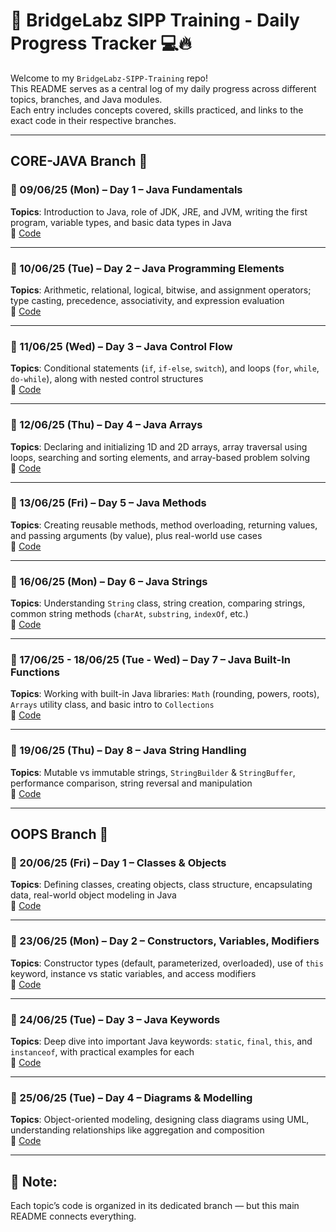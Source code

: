 # 🧠 BridgeLabz SIPP Training - Daily Progress Tracker 💻🔥

Welcome to my `BridgeLabz-SIPP-Training` repo!  
This README serves as a central log of my daily progress across different topics, branches, and Java modules.  
Each entry includes concepts covered, skills practiced, and links to the exact code in their respective branches.

---

## CORE-JAVA Branch 📂

### 📅 09/06/25 (Mon) – Day 1 – Java Fundamentals  
**Topics**: Introduction to Java, role of JDK, JRE, and JVM, writing the first program, variable types, and basic data types in Java  
🔗 [Code](https://github.com/ALAN-KRATI/BridgeLabz-SIPP-Training/tree/CORE-JAVA/JAVA-FUNDAMENTALS)

---

### 📅 10/06/25 (Tue) – Day 2 – Java Programming Elements  
**Topics**: Arithmetic, relational, logical, bitwise, and assignment operators; type casting, precedence, associativity, and expression evaluation  
🔗 [Code](https://github.com/ALAN-KRATI/BridgeLabz-SIPP-Training/tree/CORE-JAVA/JAVA-PROGRAMMING-ELEMENTS)

---

### 📅 11/06/25 (Wed) – Day 3 – Java Control Flow  
**Topics**: Conditional statements (`if`, `if-else`, `switch`), and loops (`for`, `while`, `do-while`), along with nested control structures  
🔗 [Code](https://github.com/ALAN-KRATI/BridgeLabz-SIPP-Training/tree/CORE-JAVA/JAVA-CONTROL-FLOW)

---

### 📅 12/06/25 (Thu) – Day 4 – Java Arrays  
**Topics**: Declaring and initializing 1D and 2D arrays, array traversal using loops, searching and sorting elements, and array-based problem solving  
🔗 [Code](https://github.com/ALAN-KRATI/BridgeLabz-SIPP-Training/tree/CORE-JAVA/JAVA-ARRAYS)

---

### 📅 13/06/25 (Fri) – Day 5 – Java Methods  
**Topics**: Creating reusable methods, method overloading, returning values, and passing arguments (by value), plus real-world use cases  
🔗 [Code](https://github.com/ALAN-KRATI/BridgeLabz-SIPP-Training/tree/CORE-JAVA/JAVA-METHODS)

---

### 📅 16/06/25 (Mon) – Day 6 – Java Strings  
**Topics**: Understanding `String` class, string creation, comparing strings, common string methods (`charAt`, `substring`, `indexOf`, etc.)  
🔗 [Code](https://github.com/ALAN-KRATI/BridgeLabz-SIPP-Training/tree/CORE-JAVA/JAVA-STRINGS)

---

### 📅 17/06/25 - 18/06/25 (Tue - Wed) – Day 7 – Java Built-In Functions  
**Topics**: Working with built-in Java libraries: `Math` (rounding, powers, roots), `Arrays` utility class, and basic intro to `Collections`  
🔗 [Code](https://github.com/ALAN-KRATI/BridgeLabz-SIPP-Training/tree/CORE-JAVA/JAVA-BUILTIN-FUNCTIONS)

---

### 📅 19/06/25 (Thu) – Day 8 – Java String Handling  
**Topics**: Mutable vs immutable strings, `StringBuilder` & `StringBuffer`, performance comparison, string reversal and manipulation  
🔗 [Code](https://github.com/ALAN-KRATI/BridgeLabz-SIPP-Training/tree/CORE-JAVA/JAVA-STRING-HANDLING)

---

## OOPS Branch 🧱

### 📅 20/06/25 (Fri) – Day 1 – Classes & Objects  
**Topics**: Defining classes, creating objects, class structure, encapsulating data, real-world object modeling in Java  
🔗 [Code](https://github.com/ALAN-KRATI/BridgeLabz-SIPP-Training/tree/OOPS/JAVA-CLASS-OBJECTS)

---

### 📅 23/06/25 (Mon) – Day 2 – Constructors, Variables, Modifiers  
**Topics**: Constructor types (default, parameterized, overloaded), use of `this` keyword, instance vs static variables, and access modifiers  
🔗 [Code](https://github.com/ALAN-KRATI/BridgeLabz-SIPP-Training/tree/OOPS/JAVA-CONSTRUCTORS-VARIABLES-MODIFIERS)

---

### 📅 24/06/25 (Tue) – Day 3 – Java Keywords  
**Topics**: Deep dive into important Java keywords: `static`, `final`, `this`, and `instanceof`, with practical examples for each  
🔗 [Code](https://github.com/ALAN-KRATI/BridgeLabz-SIPP-Training/tree/OOPS/JAVA-KEYWORDS)

---

### 📅 25/06/25 (Tue) – Day 4 – Diagrams & Modelling  
**Topics**: Object-oriented modeling, designing class diagrams using UML, understanding relationships like aggregation and composition  
🔗 [Code](https://github.com/ALAN-KRATI/BridgeLabz-SIPP-Training/tree/OOPS/JAVA-DIAGRAMS-MODELLING)

---

## 📝 Note:
Each topic’s code is organized in its dedicated branch — but this main README connects everything.
